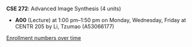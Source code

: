 **CSE 272**: Advanced Image Synthesis (4 units)

- **A00** (Lecture) at 1:00 pm–1:50 pm on Monday, Wednesday, Friday at CENTR 205 by Li, Tzumao (A53066177)

[Enrollment numbers over time](./CSE272.tsv)

